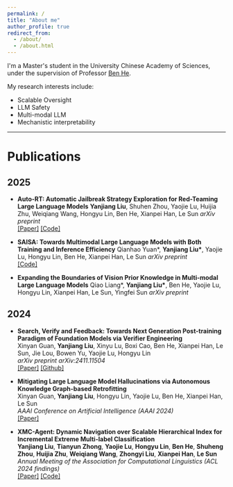 ```yaml
---
permalink: /
title: "About me"
author_profile: true
redirect_from: 
  - /about/
  - /about.html
---
```


I'm a Master's student in the University Chinese Academy of Sciences, under the supervision of Professor [Ben He](https://people.ucas.ac.cn/~benhe?language=en). 

My research interests include:
 - Scalable Oversight
 - LLM Safety
 - Multi-modal LLM 
 - Mechanistic interpretability


---
# Publications
## 2025
- **Auto-RT: Automatic Jailbreak Strategy Exploration for Red-Teaming Large Language Models**
  **Yanjiang Liu**, Shuhen Zhou, Yaojie Lu, Huijia Zhu, Weiqiang Wang, Hongyu Lin, Ben He, Xianpei Han, Le Sun
  *arXiv preprint*  
  [[Paper]](https://arxiv.org/pdf/2501.01830) [[Code]](https://github.com/icip-cas/Auto-RT)

- **SAISA: Towards Multimodal Large Language Models with Both Training and Inference Efficiency**
  Qianhao Yuan\*, **Yanjiang Liu\***, Yaojie Lu, Hongyu Lin, Ben He, Xianpei Han, Le Sun
  *arXiv preprint*  
   [[Code]](https://github.com/icip-cas/SAISA)

- **Expanding the Boundaries of Vision Prior Knowledge in Multi-modal Large Language Models**
  Qiao Liang\*, **Yanjiang Liu\***, Ben He, Yaojie Lu, Hongyu Lin, Xianpei Han, Le Sun, Yingfei Sun
  *arXiv preprint*  

## 2024
- **Search, Verify and Feedback: Towards Next Generation Post-training Paradigm of Foundation Models via Verifier Engineering**  
  Xinyan Guan, **Yanjiang Liu**, Xinyu Lu, Boxi Cao, Ben He, Xianpei Han, Le Sun, Jie Lou, Bowen Yu, Yaojie Lu, Hongyu Lin  
  *arXiv preprint arXiv:2411.11504*  
  [[Paper]](https://arxiv.org/abs/2411.11504) [[Github]](https://github.com/icip-cas/Verifier-Engineering/tree/main)

- **Mitigating Large Language Model Hallucinations via Autonomous Knowledge Graph-based Retrofitting**  
  Xinyan Guan, **Yanjiang Liu**, Hongyu Lin, Yaojie Lu, Ben He, Xianpei Han, Le Sun  
  *AAAI Conference on Artificial Intelligence (AAAI 2024)*  
  [[Paper]](https://arxiv.org/abs/2311.13314)

- **XMC-Agent: Dynamic Navigation over Scalable Hierarchical Index for Incremental Extreme Multi-label Classification**  
  **Yanjiang Liu**, **Tianyun Zhong**, **Yaojie Lu**, **Hongyu Lin**, **Ben He**, **Shuheng Zhou**, **Huijia Zhu**, **Weiqiang Wang**, **Zhongyi Liu**, **Xianpei Han**, **Le Sun** 
  *Annual Meeting of the Association for Computational Linguistics (ACL 2024 findings)*  
  [[Paper]](https://aclanthology.org/2024.findings-acl.336.pdf) [[Code]](https://github.com/zui-jiang/XMC-AGENT)
